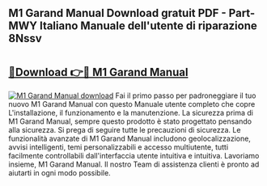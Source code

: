 ## M1 Garand Manual Download gratuit PDF - Part-MWY Italiano Manuale dell'utente di riparazione 8Nssv

# <h2><a href="http://dfg1lmh.blite.top/?on=M1+Garand+Manual">🔗Download 👉🔴 M1 Garand Manual</a></h2>

[![M1 Garand Manual download](https://i.imgur.com/lujVjoI.png)](http://dfg1lmh.blite.top/?on=M1+Garand+Manual)
Fai il primo passo per padroneggiare il tuo nuovo M1 Garand Manual con questo Manuale utente completo che copre L'installazione, il funzionamento e la manutenzione. La sicurezza prima di M1 Garand Manual, sempre questo prodotto è stato progettato pensando alla sicurezza. Si prega di seguire tutte le precauzioni di sicurezza. Le funzionalità avanzate di M1 Garand Manual includono geolocalizzazione, avvisi intelligenti, temi personalizzabili e accesso multiutente, tutti facilmente controllabili dall'interfaccia utente intuitiva e intuitiva. Lavoriamo insieme, M1 Garand Manual. Il nostro Team di assistenza clienti è pronto ad aiutarti in ogni modo possibile.
